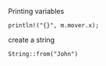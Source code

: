 
Printing variables

```
println!("{}", m.mover.x);
```



create a string
```
String::from("John")
```
